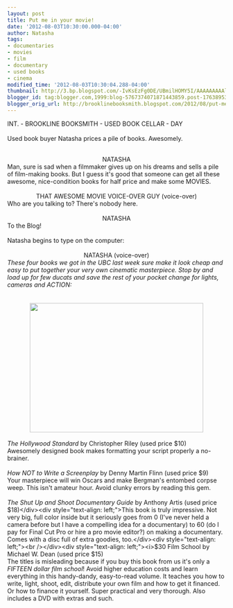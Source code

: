 ```yaml
---
layout: post
title: Put me in your movie!
date: '2012-08-03T10:30:00.000-04:00'
author: Natasha
tags:
- documentaries
- movies
- film
- documentary
- used books
- cinema
modified_time: '2012-08-03T10:30:04.288-04:00'
thumbnail: http://3.bp.blogspot.com/-IvKsEzFg0DE/UBmilHOMY5I/AAAAAAAAAlY/SFqvPZ2_L0g/s72-c/Photo+Aug+01,+5+35+29+PM.jpg
blogger_id: tag:blogger.com,1999:blog-5767374071871443859.post-1763895316145359696
blogger_orig_url: http://brooklinebooksmith.blogspot.com/2012/08/put-me-in-your-movie.html
---
```


INT. - BROOKLINE BOOKSMITH - USED BOOK CELLAR - DAY<br /><br />Used book buyer Natasha prices a pile of books. Awesomely.<br /><br /><div style="text-align: center;">NATASHA</div>Man, sure is sad when a filmmaker gives up on his dreams and sells a pile of&nbsp;film-making&nbsp;books. But I guess it's good that someone can get all these awesome, nice-condition books for half price and make some MOVIES.<br /><br /><div style="text-align: center;">THAT AWESOME MOVIE VOICE-OVER GUY (voice-over)</div><div style="text-align: left;">Who are you talking to? There's nobody here.</div><div style="text-align: left;"><br /></div><div style="text-align: center;">NATASHA</div><div style="text-align: left;">To the Blog!</div><div style="text-align: left;"><br /></div><div style="text-align: left;">Natasha begins to type on the computer:</div><div style="text-align: left;"><br /></div><div style="text-align: center;">NATASHA (voice-over)</div><div style="text-align: left;"><i>These four books we got in the UBC last week sure make it look cheap and easy to put together your very own cinematic masterpiece. Stop by and load up for few ducats and save the rest of your pocket change for lights, cameras and ACTION:</i></div><div style="text-align: left;"><i><br /></i></div><div style="text-align: left;"><i><br /></i></div><div class="separator" style="clear: both; text-align: center;"><a href="http://3.bp.blogspot.com/-IvKsEzFg0DE/UBmilHOMY5I/AAAAAAAAAlY/SFqvPZ2_L0g/s1600/Photo+Aug+01,+5+35+29+PM.jpg" imageanchor="1" style="margin-left: 1em; margin-right: 1em;"><img border="0" height="298" src="http://3.bp.blogspot.com/-IvKsEzFg0DE/UBmilHOMY5I/AAAAAAAAAlY/SFqvPZ2_L0g/s400/Photo+Aug+01,+5+35+29+PM.jpg" width="400" /></a></div><div style="text-align: left;"><i><br /></i></div><div style="text-align: left;"><i>The Hollywood Standard </i>by Christopher Riley (used price $10)</div><div style="text-align: left;">Awesomely designed book makes formatting your script properly a no-brainer.</div><div style="text-align: left;"><br /></div><div style="text-align: left;"><i>How NOT to Write a Screenplay</i> by Denny Martin Flinn&nbsp;(used price $9)</div><div style="text-align: left;">Your masterpiece will win Oscars and make Bergman's entombed corpse weep. This isn't amateur hour. Avoid clunky errors by reading this gem.&nbsp;</div><div style="text-align: left;"><br /></div><div style="text-align: left;"><i>The Shut Up and Shoot Documentary Guide</i> by Anthony Artis (used price $18)</div><div style="text-align: left;">This book is truly impressive. Not very big, full color inside but it seriously goes from 0 (I've never held a camera before but I have a compelling idea for a documentary) to 60 (do I pay for Final Cut Pro or hire a pro movie editor?) on making a documentary. Comes with a disc full of extra goodies, too.</div><div style="text-align: left;"><br /></div><div style="text-align: left;"><i>$30 Film School </i>by Michael W. Dean (used price $15)</div><div style="text-align: left;">The titles is misleading because if you buy this book from us it's only a <i>FIFTEEN dollar film school</i>! Avoid higher education costs and learn everything in this handy-dandy, easy-to-read volume. It teaches you how to write, light, shoot, edit, distribute your own film and how to get it financed. Or how to finance it yourself. Super practical and very thorough. Also includes a DVD with extras and such.</div>